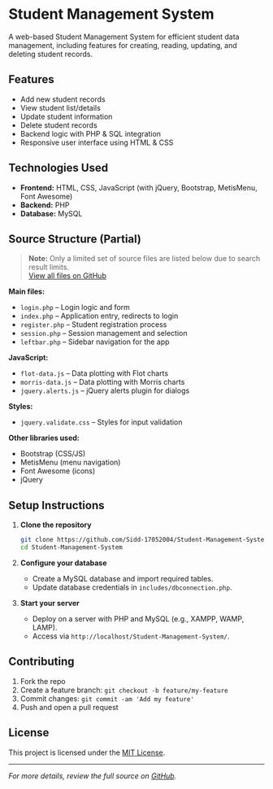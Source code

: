 # Student Management System

A web-based Student Management System for efficient student data management, including features for creating, reading, updating, and deleting student records.

## Features

- Add new student records
- View student list/details
- Update student information
- Delete student records
- Backend logic with PHP & SQL integration
- Responsive user interface using HTML & CSS

## Technologies Used

- **Frontend:** HTML, CSS, JavaScript (with jQuery, Bootstrap, MetisMenu, Font Awesome)
- **Backend:** PHP
- **Database:** MySQL

## Source Structure (Partial)

> **Note:** Only a limited set of source files are listed below due to search result limits.  
> [View all files on GitHub](https://github.com/Sidd-17052004/Student-Management-System/search)

**Main files:**
- `login.php` – Login logic and form
- `index.php` – Application entry, redirects to login
- `register.php` – Student registration process
- `session.php` – Session management and selection
- `leftbar.php` – Sidebar navigation for the app

**JavaScript:**
- `flot-data.js` – Data plotting with Flot charts
- `morris-data.js` – Data plotting with Morris charts
- `jquery.alerts.js` – jQuery alerts plugin for dialogs

**Styles:**
- `jquery.validate.css` – Styles for input validation

**Other libraries used:**
- Bootstrap (CSS/JS)
- MetisMenu (menu navigation)
- Font Awesome (icons)
- jQuery

## Setup Instructions

1. **Clone the repository**
   ```bash
   git clone https://github.com/Sidd-17052004/Student-Management-System.git
   cd Student-Management-System
   ```

2. **Configure your database**
   - Create a MySQL database and import required tables.
   - Update database credentials in `includes/dbconnection.php`.

3. **Start your server**
   - Deploy on a server with PHP and MySQL (e.g., XAMPP, WAMP, LAMP).
   - Access via `http://localhost/Student-Management-System/`.

## Contributing

1. Fork the repo
2. Create a feature branch: `git checkout -b feature/my-feature`
3. Commit changes: `git commit -am 'Add my feature'`
4. Push and open a pull request

## License

This project is licensed under the [MIT License](LICENSE).

---

_For more details, review the full source on [GitHub](https://github.com/Sidd-17052004/Student-Management-System)._
